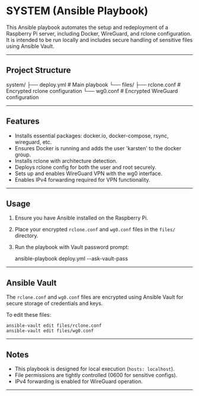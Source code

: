 SYSTEM (Ansible Playbook)
===============================================

This Ansible playbook automates the setup and redeployment of a Raspberry Pi
server, including Docker, WireGuard, and rclone configuration.
It is intended to be run locally and includes secure handling of 
sensitive files using Ansible Vault.

------------------------------------------------------------

Project Structure
-----------------

system/
├── deploy.yml             # Main playbook
└── files/
    ├── rclone.conf        # Encrypted rclone configuration
    └── wg0.conf           # Encrypted WireGuard configuration

------------------------------------------------------------

Features
--------

- Installs essential packages: docker.io, docker-compose, rsync, wireguard, etc.
- Ensures Docker is running and adds the user 'karsten' to the docker group.
- Installs rclone with architecture detection.
- Deploys rclone config for both the user and root securely.
- Sets up and enables WireGuard VPN with the wg0 interface.
- Enables IPv4 forwarding required for VPN functionality.

------------------------------------------------------------

Usage
-----

1. Ensure you have Ansible installed on the Raspberry Pi.
2. Place your encrypted `rclone.conf` and `wg0.conf` files in the `files/` directory.
3. Run the playbook with Vault password prompt:

    ansible-playbook deploy.yml --ask-vault-pass

------------------------------------------------------------

Ansible Vault
-------------

The `rclone.conf` and `wg0.conf` files are encrypted using Ansible Vault
for secure storage of credentials and keys.

To edit these files:

    ansible-vault edit files/rclone.conf
    ansible-vault edit files/wg0.conf

------------------------------------------------------------

Notes
-----

- This playbook is designed for local execution (`hosts: localhost`).
- File permissions are tightly controlled (0600 for sensitive configs).
- IPv4 forwarding is enabled for WireGuard operation.

------------------------------------------------------------
